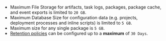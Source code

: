 - Maximum File Storage for artifacts, task logs, packages, package cache, and event exports is limited to `20 GB`.
- Maximum Database Size for configuration data (e.g. projects, deployment processes and inline scripts) is limited to `5 GB`.
- Maximum size for any single package is `5 GB`.
- [Retention policies](/docs/administration/retention-policies) can be configured up to a **maximum** of `30 Days`.